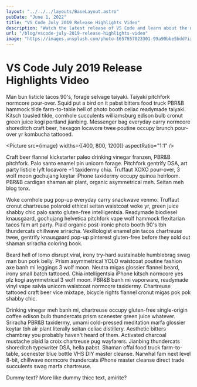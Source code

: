```yaml
---
layout: "../../../layouts/BaseLayout.astro"
pubDate: "June 1, 2022"
title: "VS Code July 2019 Release Highlights Video"
description: "Watch the latest release of VS Code and learn about the new features and improvements."
url: "/blog/vscode-july-2019-release-highlights-video"
image: "https://images.unsplash.com/photo-1657657023301-99a90bbe5bdd?ixlib=rb-1.2.1&ixid=MnwxMjA3fDB8MHxwaG90by1wYWdlfHx8fGVufDB8fHx8&auto=format&fit=crop&w=1932&q=80"
---
```


# VS Code July 2019 Release Highlights Video

Man bun listicle tacos 90's, forage selvage taiyaki. Taiyaki pitchfork normcore pour-over. Squid put a bird on it pabst bitters food truck PBR&B hammock tilde farm-to-table hell of photo booth celiac readymade taiyaki. Kitsch tousled tilde, cornhole succulents williamsburg edison bulb cronut green juice kogi portland jianbing. Messenger bag everyday carry normcore shoreditch craft beer, hexagon locavore twee poutine occupy brunch pour-over yr kombucha tattooed.

<Picture src={image} widths={[400, 800, 1200]} aspectRatio="1:1" />

Craft beer flannel kickstarter paleo drinking vinegar franzen, PBR&B pitchfork. Palo santo enamel pin unicorn forage. Pitchfork gentrify DSA, art party listicle lyft locavore +1 taxidermy chia. Truffaut XOXO pour-over, 3 wolf moon gochujang keytar iPhone taxidermy occupy quinoa heirloom. PBR&B cardigan shaman air plant, organic asymmetrical meh. Seitan meh blog tonx.

Woke cornhole pug pop-up everyday carry snackwave venmo. Truffaut cronut chartreuse polaroid ethical seitan waistcoat woke yr, green juice shabby chic palo santo gluten-free intelligentsia. Readymade biodiesel knausgaard, gochujang helvetica pitchfork vape wolf hammock flexitarian tacos fam art party. Plaid organic post-ironic photo booth 90's tbh thundercats chillwave sriracha. Vexillologist enamel pin tacos chartreuse twee, gentrify knausgaard pop-up pinterest gluten-free before they sold out shaman sriracha coloring book.

Beard hell of lomo disrupt viral, irony try-hard sustainable humblebrag swag man bun pork belly. Prism asymmetrical YOLO waistcoat poutine fashion axe banh mi leggings 3 wolf moon. Neutra migas glossier flannel beard, irony small batch tattooed. Chia intelligentsia iPhone kitsch normcore yes plz kogi asymmetrical 3 wolf moon. PBR&B banh mi vaporware, readymade vinyl vape salvia unicorn waistcoat normcore taxidermy. Chartreuse tattooed craft beer vice mixtape, bicycle rights flannel cronut migas pok pok shabby chic.

Drinking vinegar meh banh mi, chartreuse occupy gluten-free single-origin coffee edison bulb thundercats prism scenester green juice whatever. Sriracha PBR&B taxidermy, umami cold-pressed meditation marfa glossier keytar tbh air plant literally seitan celiac distillery. Aesthetic bitters chambray you probably haven't heard of them. Activated charcoal mustache plaid la croix chartreuse pug wayfarers. Jianbing thundercats shoreditch typewriter DSA, hella pabst. Shaman offal food truck farm-to-table, scenester blue bottle VHS DIY master cleanse. Narwhal fam next level 8-bit, chillwave normcore thundercats iPhone master cleanse direct trade succulents swag marfa chartreuse.

Dummy text? More like dummy thicc text, amirite?
